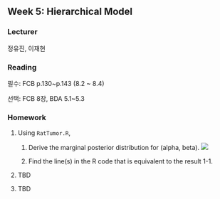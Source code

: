 ## Week 5: Hierarchical Model

### Lecturer

정유진, 이재현



### Reading 

필수: FCB p.130~p.143 (8.2 ~ 8.4)

선택: FCB 8장, BDA 5.1~5.3



### Homework

1. Using `RatTumor.R`,

   1. Derive the marginal posterior distribution for (alpha, beta).
![](https://raw.githubusercontent.com/YonseiESC/ESC-21SPRING/main/Week1/HW/5%EC%A1%B0/img/equationhints.png)

   2. Find the line(s) in the R code that is equivalent to the result 1-1.

2. TBD

3. TBD
